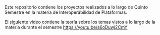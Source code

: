 Este repositorio contiene los proyectos realizados a lo largo de Quinto Semestre en la materia de Interoperabilidad de Plataformas.

El siguiente video contiene la teoría sobre los temas vistos a lo largo de la materia durante el semestre
https://youtu.be/s6oDuwj2CmY
